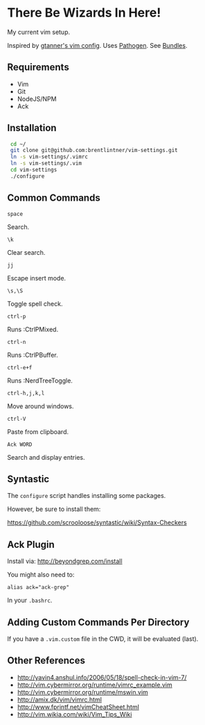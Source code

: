 # There Be Wizards In Here!

My current vim setup.

Inspired by [gtanner's vim config](https://github.com/gtanner/tinyhippos.vimrc).
Uses [Pathogen](https://github.com/tpope/vim-pathogen).
See [Bundles](https://github.com/brentlintner/vim-settings/tree/master/.vim/bundle).

## Requirements

* Vim
* Git
* NodeJS/NPM
* Ack

## Installation

```bash
 cd ~/
 git clone git@github.com:brentlintner/vim-settings.git
 ln -s vim-settings/.vimrc
 ln -s vim-settings/.vim
 cd vim-settings
 ./configure
```

## Common Commands

`space`

Search.

`\k`

Clear search.

`jj`

Escape insert mode.

`\s,\S`

Toggle spell check.

`ctrl-p`

Runs :CtrlPMixed.

`ctrl-n`

Runs :CtrlPBuffer.

`ctrl-e+f`

Runs :NerdTreeToggle.

`ctrl-h,j,k,l`

Move around windows.

`ctrl-V`

Paste from clipboard.

`Ack WORD`

Search and display entries.

## Syntastic

The `configure` script handles installing some packages.

However, be sure to install them:

https://github.com/scrooloose/syntastic/wiki/Syntax-Checkers

## Ack Plugin

Install via: http://beyondgrep.com/install

You might also need to:

    alias ack="ack-grep"

In your `.bashrc`.

## Adding Custom Commands Per Directory

If you have a `.vim.custom` file in the CWD, it will be evaluated (last).

## Other References

* http://yavin4.anshul.info/2006/05/18/spell-check-in-vim-7/
* http://vim.cybermirror.org/runtime/vimrc_example.vim
* http://vim.cybermirror.org/runtime/mswin.vim
* http://amix.dk/vim/vimrc.html
* http://www.fprintf.net/vimCheatSheet.html
* http://vim.wikia.com/wiki/Vim_Tips_Wiki
